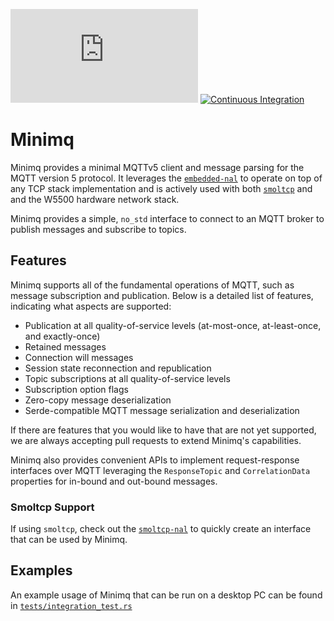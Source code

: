 [![QUARTIQ Matrix Chat](https://img.shields.io/matrix/quartiq:matrix.org)](https://matrix.to/#/#quartiq:matrix.org)
[![Continuous Integration](https://github.com/quartiq/minimq/actions/workflows/ci.yml/badge.svg)](https://github.com/quartiq/minimq/actions/workflows/ci.yml)

# Minimq

Minimq provides a minimal MQTTv5 client and message parsing for the MQTT version 5 protocol. It
leverages the [`embedded-nal`](https://github.com/rust-embedded-community/embedded-nal) to operate
on top of any TCP stack implementation and is actively used with both
[`smoltcp`](https://github.com/smoltcp-rs/smoltcp) and and the W5500 hardware network stack.

Minimq provides a simple, `no_std` interface to connect to an MQTT broker to publish messages and
subscribe to topics.

## Features

Minimq supports all of the fundamental operations of MQTT, such as message subscription and
publication. Below is a detailed list of features, indicating what aspects are supported:
* Publication at all quality-of-service levels (at-most-once, at-least-once, and exactly-once)
* Retained messages
* Connection will messages
* Session state reconnection and republication
* Topic subscriptions at all quality-of-service levels
* Subscription option flags
* Zero-copy message deserialization
* Serde-compatible MQTT message serialization and deserialization

If there are features that you would like to have that are not yet supported, we are always
accepting pull requests to extend Minimq's capabilities.

Minimq also provides convenient APIs to implement request-response interfaces over MQTT leveraging
the `ResponseTopic` and `CorrelationData` properties for in-bound and out-bound messages.

### Smoltcp Support
If using `smoltcp`, check out the [`smoltcp-nal`](https://github.com/quartiq/smoltcp-nal) to quickly
create an interface that can be used by Minimq.

## Examples

An example usage of Minimq that can be run on a desktop PC can be found in
[`tests/integration_test.rs`](https://github.com/quartiq/minimq/blob/master/tests/integration_test.rs)
